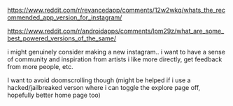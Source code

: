 https://www.reddit.com/r/revancedapp/comments/12w2wkq/whats_the_recommended_app_version_for_instagram/

https://www.reddit.com/r/androidapps/comments/lpm29z/what_are_some_best_powered_versions_of_the_same/

i might genuinely consider making a new instagram.. i want to have a sense of community and inspiration from artists i like more directly, get feedback from more people, etc.

I want to avoid doomscrolling though (might be helped if i use a hacked/jailbreaked verson where i can toggle the explore page off, hopefully better home page too)